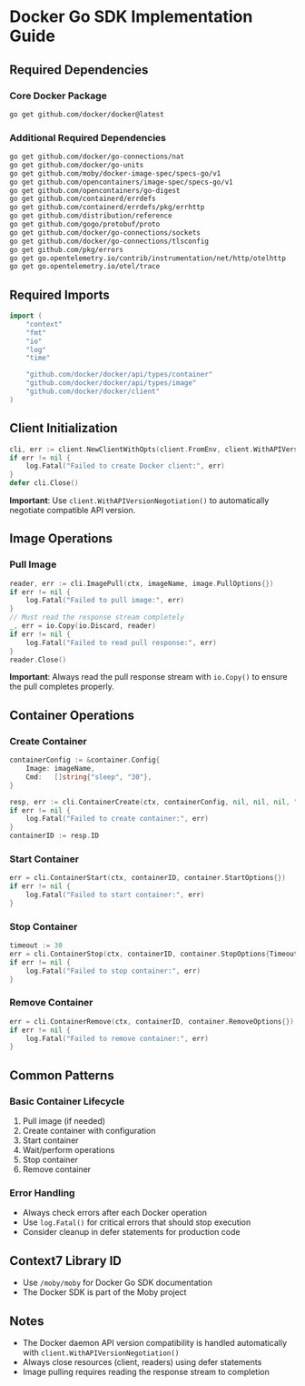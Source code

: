 # Docker Go SDK Implementation Guide

## Required Dependencies

### Core Docker Package
```bash
go get github.com/docker/docker@latest
```

### Additional Required Dependencies
```bash
go get github.com/docker/go-connections/nat
go get github.com/docker/go-units
go get github.com/moby/docker-image-spec/specs-go/v1
go get github.com/opencontainers/image-spec/specs-go/v1
go get github.com/opencontainers/go-digest
go get github.com/containerd/errdefs
go get github.com/containerd/errdefs/pkg/errhttp
go get github.com/distribution/reference
go get github.com/gogo/protobuf/proto
go get github.com/docker/go-connections/sockets
go get github.com/docker/go-connections/tlsconfig
go get github.com/pkg/errors
go get go.opentelemetry.io/contrib/instrumentation/net/http/otelhttp
go get go.opentelemetry.io/otel/trace
```

## Required Imports
```go
import (
    "context"
    "fmt"
    "io"
    "log"
    "time"

    "github.com/docker/docker/api/types/container"
    "github.com/docker/docker/api/types/image"
    "github.com/docker/docker/client"
)
```

## Client Initialization
```go
cli, err := client.NewClientWithOpts(client.FromEnv, client.WithAPIVersionNegotiation())
if err != nil {
    log.Fatal("Failed to create Docker client:", err)
}
defer cli.Close()
```

**Important**: Use `client.WithAPIVersionNegotiation()` to automatically negotiate compatible API version.

## Image Operations

### Pull Image
```go
reader, err := cli.ImagePull(ctx, imageName, image.PullOptions{})
if err != nil {
    log.Fatal("Failed to pull image:", err)
}
// Must read the response stream completely
_, err = io.Copy(io.Discard, reader)
if err != nil {
    log.Fatal("Failed to read pull response:", err)
}
reader.Close()
```

**Important**: Always read the pull response stream with `io.Copy()` to ensure the pull completes properly.

## Container Operations

### Create Container
```go
containerConfig := &container.Config{
    Image: imageName,
    Cmd:   []string{"sleep", "30"},
}

resp, err := cli.ContainerCreate(ctx, containerConfig, nil, nil, nil, "")
if err != nil {
    log.Fatal("Failed to create container:", err)
}
containerID := resp.ID
```

### Start Container
```go
err = cli.ContainerStart(ctx, containerID, container.StartOptions{})
if err != nil {
    log.Fatal("Failed to start container:", err)
}
```

### Stop Container
```go
timeout := 30
err = cli.ContainerStop(ctx, containerID, container.StopOptions{Timeout: &timeout})
if err != nil {
    log.Fatal("Failed to stop container:", err)
}
```

### Remove Container
```go
err = cli.ContainerRemove(ctx, containerID, container.RemoveOptions{})
if err != nil {
    log.Fatal("Failed to remove container:", err)
}
```

## Common Patterns

### Basic Container Lifecycle
1. Pull image (if needed)
2. Create container with configuration
3. Start container
4. Wait/perform operations
5. Stop container
6. Remove container

### Error Handling
- Always check errors after each Docker operation
- Use `log.Fatal()` for critical errors that should stop execution
- Consider cleanup in defer statements for production code

## Context7 Library ID
- Use `/moby/moby` for Docker Go SDK documentation
- The Docker SDK is part of the Moby project

## Notes
- The Docker daemon API version compatibility is handled automatically with `client.WithAPIVersionNegotiation()`
- Always close resources (client, readers) using defer statements
- Image pulling requires reading the response stream to completion